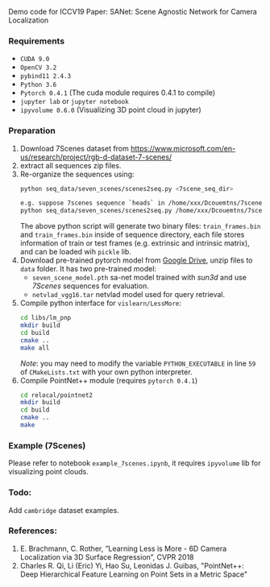 Demo code for ICCV19 Paper: SANet: Scene Agnostic Network for Camera Localization

### Requirements
* `CUDA 9.0`
* `OpenCV 3.2`
* `pybind11 2.4.3`
* `Python 3.6`
* `Pytorch 0.4.1` (The cuda module requires 0.4.1 to compile)
* `jupyter lab` or `jupyter notebook`
* `ipyvolume 0.6.0` (Visualizing 3D point cloud in jupyter)

 ### Preparation

 1. Download 7Scenes dataset from https://www.microsoft.com/en-us/research/project/rgb-d-dataset-7-scenes/
 2. extract all sequences zip files.
 3. Re-organize the sequences using:
     ```bash
    python seq_data/seven_scenes/scenes2seq.py <7scene_seq_dir>
    
    e.g. suppose 7scenes sequence `heads` in /home/xxx/Dcouemtns/7scenes/heads, then,
    python seq_data/seven_scenes/scenes2seq.py /home/xxx/Dcouemtns/7scenes/heads
    ```
    The above python script will generate two binary files: `train_frames.bin` and `train_frames.bin` inside of sequence directory, each file stores information of train or test frames (e.g. extrinsic and intrinsic matrix), and can be loaded wih `pickle` lib.
 4. Download pre-trained pytorch model from [Google Drive](https://drive.google.com/file/d/11vBhaFJDR5pCZKBjHr5AdQxYxLO9klBd/view?usp=sharing), unzip files to `data` folder.
    It has two pre-trained model:
    * `seven_scene_model.pth` sa-net model trained with _sun3d_ and use _7Scenes_ sequences for evaluation.
    * `netvlad_vgg16.tar` netvlad model used for query retrieval.
 5. Compile python interface for `vislearn/LessMore`:
    ```bash
    cd libs/lm_pnp
    mkdir build
    cd build
    cmake ..
    make all
    ```
    _Note_: you may need to modify the variable `PYTHON_EXECUTABLE` in line `59` of `CMakeLists.txt` with your own python interpreter. 
  6. Compile PointNet++ module (requires `pytorch 0.4.1`)
      ```bash
      cd relocal/pointnet2
      mkdir build
      cd build
      cmake ..
      make
      ```

### Example (7Scenes)
Please refer to notebook `example_7scenes.ipynb`, it requires `ipyvolume` lib for visualizing point clouds. 
  
### Todo:
Add `cambridge` dataset examples. 

### References:
1. E. Brachmann, C. Rother, ”Learning Less is More - 6D Camera Localization via 3D Surface Regression”, CVPR 2018
2.  Charles R. Qi, Li (Eric) Yi, Hao Su, Leonidas J. Guibas, "PointNet++: Deep Hierarchical Feature Learning on Point Sets in a Metric Space"

